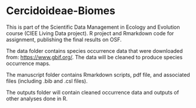 # Cercidoideae-Biomes

This is part of the Scientific Data Management in Ecology and Evolution course (CIEE Living Data project). R project and Rmarkdown code for assignment, publishing the final results on OSF.

The data folder contains species occurrence data that were downloaded from: https://www.gbif.org/. The data will be cleaned to produce species occurrence maps.

The manuscript folder contains Rmarkdown scripts, pdf file, and associated files (including .bib and .csl files).

The outputs folder will contain cleaned occurrence data and outputs of other analyses done in R.
